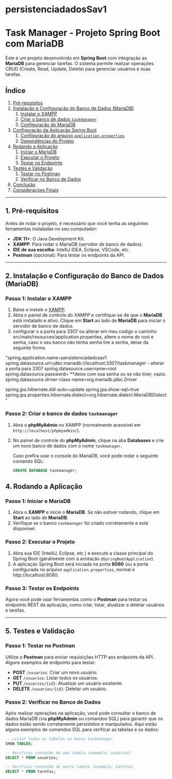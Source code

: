 # persistenciadadosSav1


# Task Manager - Projeto Spring Boot com MariaDB

Este é um projeto desenvolvido em **Spring Boot** com integração ao **MariaDB** para gerenciar tarefas. O sistema permite realizar operações CRUD (Create, Read, Update, Delete) para gerenciar usuários e suas tarefas. 

## Índice

1. [Pré-requisitos](#1-pré-requisitos)
2. [Instalação e Configuração do Banco de Dados (MariaDB)](#2-instalação-e-configuração-do-banco-de-dados-mariadb)
   1. [Instalar o XAMPP](#passo-1-instalar-o-xampp)
   2. [Criar o banco de dados `taskmanager`](#passo-2-criar-o-banco-de-dados-taskmanager)
   3. [Configuração do MariaDB](#passo-3-configuração-do-mariadb)
3. [Configuração da Aplicação Spring Boot](#3-configuração-da-aplicação-spring-boot)
   1. [Configuração do arquivo `application.properties`](#passo-1-configuração-do-arquivo-applicationproperties)
   2. [Dependências do Projeto](#passo-2-dependências-do-projeto)
4. [Rodando a Aplicação](#4-rodando-a-aplicação)
   1. [Iniciar o MariaDB](#passo-1-iniciar-o-mariadb)
   2. [Executar o Projeto](#passo-2-executar-o-projeto)
   3. [Testar os Endpoints](#passo-3-testar-os-endpoints)
5. [Testes e Validação](#5-testes-e-validação)
   1. [Testar no Postman](#passo-1-testar-no-postman)
   2. [Verificar no Banco de Dados](#passo-2-verificar-no-banco-de-dados)
6. [Conclusão](#6-conclusão)
7. [Considerações Finais](#7-considerações-finais)

---

## 1. Pré-requisitos

Antes de rodar o projeto, é necessário que você tenha as seguintes ferramentas instaladas no seu computador:

- **JDK 11+**: O Java Development Kit.
- **XAMPP**: Para rodar o MariaDB (servidor de banco de dados).
- **IDE de sua escolha**: IntelliJ IDEA, Eclipse, VSCode, etc.
- **Postman** (opcional): Para testar os endpoints da API.

---

## 2. Instalação e Configuração do Banco de Dados (MariaDB)

### Passo 1: Instalar o XAMPP
1. Baixe e instale o [XAMPP](https://www.apachefriends.org/index.html).
2. Abra o painel de controle do XAMPP e certifique-se de que o **MariaDB** está instalado e ativo. Clique em **Start** ao lado de **MariaDB** para iniciar o servidor de banco de dados.
3. configurar o a porta para 3307 ou alterar em meu codigo o caminho src/main/resources/application.properties, altere o nome do root e senha, caso o seu banco não tenha senha tire a senha, deixe da seguinte forma.

"spring.application.name=persistenciadadosav1
spring.datasource.url=jdbc:mariadb://localhost:3307/taskmanager - alterar a porta para 3307
spring.datasource.username=root
spring.datasource.password= **deixe com sua senha ou se não tiver, vazio.
spring.datasource.driver-class-name=org.mariadb.jdbc.Driver

spring.jpa.hibernate.ddl-auto=update
spring.jpa.show-sql=true
spring.jpa.properties.hibernate.dialect=org.hibernate.dialect.MariaDBDialect
"
  

### Passo 2: Criar o banco de dados `taskmanager`
1. Abra o **phpMyAdmin** no XAMPP (normalmente acessível em `http://localhost/phpmyadmin/`).
2. No painel de controle do **phpMyAdmin**, clique na aba **Databases** e crie um novo banco de dados com o nome `taskmanager`.

   Caso prefira usar o console do MariaDB, você pode rodar o seguinte comando SQL:

   ```sql
   CREATE DATABASE taskmanager;


## 4. Rodando a Aplicação

### Passo 1: Iniciar o MariaDB
1. Abra o **XAMPP** e inicie o **MariaDB**. Se não estiver rodando, clique em **Start** ao lado de **MariaDB**.
2. Verifique se o banco `taskmanager` foi criado corretamente e está disponível.

### Passo 2: Executar o Projeto
1. Abra sua IDE (IntelliJ, Eclipse, etc.) e execute a classe principal do Spring Boot (geralmente com a anotação `@SpringBootApplication`).
2. A aplicação Spring Boot será iniciada na porta **8080** (ou a porta configurada no arquivo `application.properties`, normal e http://localhost:8080.

### Passo 3: Testar os Endpoints
Agora você pode usar ferramentas como o **Postman** para testar os endpoints REST da aplicação, como criar, listar, atualizar e deletar usuários e tarefas.

---

## 5. Testes e Validação

### Passo 1: Testar no Postman
Utilize o **Postman** para enviar requisições HTTP aos endpoints da API. Alguns exemplos de endpoints para testar:

- **POST** `/usuarios`: Criar um novo usuário.
- **GET** `/usuarios`: Listar todos os usuários.
- **PUT** `/usuarios/{id}`: Atualizar um usuário existente.
- **DELETE** `/usuarios/{id}`: Deletar um usuário.

### Passo 2: Verificar no Banco de Dados
Após realizar operações na aplicação, você pode consultar o banco de dados MariaDB (via **phpMyAdmin** ou comandos SQL) para garantir que os dados estão sendo corretamente persistidos e manipulados. Aqui estão alguns exemplos de comandos SQL para verificar as tabelas e os dados:

```sql
-- Listar todas as tabelas no banco taskmanager
SHOW TABLES;

-- Verificar conteúdo de uma tabela (exemplo: usuários)
SELECT * FROM usuarios;

-- Verificar conteúdo de outra tabela (exemplo: tarefas)
SELECT * FROM tarefas;

